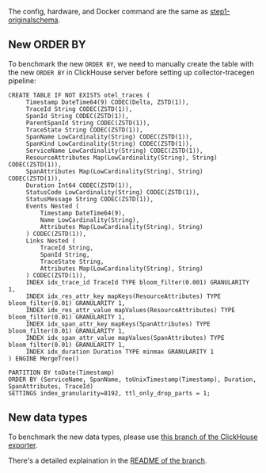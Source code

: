 The config, hardware, and Docker command are the same as [step1-originalschema](https://github.com/haanhvu/jaeger-clickhouse-benchmark/tree/main/setup/opentelemetry-collector/step1-originalschema).

## New ORDER BY

To benchmark the new `ORDER BY`, we need to manually create the table with the new `ORDER BY` in ClickHouse server before setting up collector-tracegen pipeline:
```
CREATE TABLE IF NOT EXISTS otel_traces (
     Timestamp DateTime64(9) CODEC(Delta, ZSTD(1)),
     TraceId String CODEC(ZSTD(1)),
     SpanId String CODEC(ZSTD(1)),
     ParentSpanId String CODEC(ZSTD(1)),
     TraceState String CODEC(ZSTD(1)),
     SpanName LowCardinality(String) CODEC(ZSTD(1)),
     SpanKind LowCardinality(String) CODEC(ZSTD(1)),
     ServiceName LowCardinality(String) CODEC(ZSTD(1)),
     ResourceAttributes Map(LowCardinality(String), String) CODEC(ZSTD(1)),
     SpanAttributes Map(LowCardinality(String), String) CODEC(ZSTD(1)),
     Duration Int64 CODEC(ZSTD(1)),
     StatusCode LowCardinality(String) CODEC(ZSTD(1)),
     StatusMessage String CODEC(ZSTD(1)),
     Events Nested (
         Timestamp DateTime64(9),
         Name LowCardinality(String),
         Attributes Map(LowCardinality(String), String)
     ) CODEC(ZSTD(1)),
     Links Nested (
         TraceId String,
         SpanId String,
         TraceState String,
         Attributes Map(LowCardinality(String), String)
     ) CODEC(ZSTD(1)),
     INDEX idx_trace_id TraceId TYPE bloom_filter(0.001) GRANULARITY 1,
     INDEX idx_res_attr_key mapKeys(ResourceAttributes) TYPE bloom_filter(0.01) GRANULARITY 1,
     INDEX idx_res_attr_value mapValues(ResourceAttributes) TYPE bloom_filter(0.01) GRANULARITY 1,
     INDEX idx_span_attr_key mapKeys(SpanAttributes) TYPE bloom_filter(0.01) GRANULARITY 1,
     INDEX idx_span_attr_value mapValues(SpanAttributes) TYPE bloom_filter(0.01) GRANULARITY 1,
     INDEX idx_duration Duration TYPE minmax GRANULARITY 1
) ENGINE MergeTree()

PARTITION BY toDate(Timestamp)
ORDER BY (ServiceName, SpanName, toUnixTimestamp(Timestamp), Duration, SpanAttributes, TraceId)
SETTINGS index_granularity=8192, ttl_only_drop_parts = 1;
```

## New data types

To benchmark the new data types, please use [this branch of the ClickHouse exporter](https://github.com/haanhvu/opentelemetry-collector-contrib).

There's a detailed explaination in the [README of the branch](https://github.com/haanhvu/opentelemetry-collector-contrib/blob/newtypes/exporter/clickhouseexporter/README.md).
